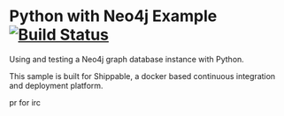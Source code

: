 Python with Neo4j Example [![Build Status](https://apibeta.shippable.com/projects/537a5cbdd7430f10004f7550/badge/master)](https://beta.shippable.com/projects/537a5cbdd7430f10004f7550)
===================
Using and testing a Neo4j graph database instance with Python.

This sample is built for Shippable, a docker based continuous integration and deployment platform.

pr for irc

